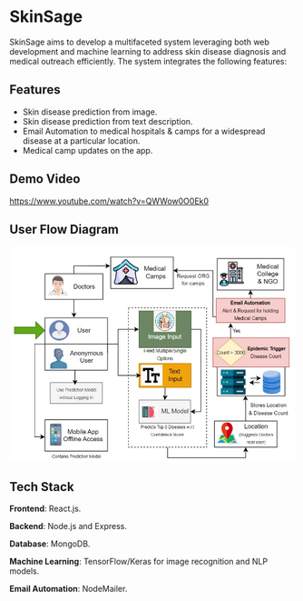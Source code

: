
# SkinSage

SkinSage aims to develop a multifaceted system leveraging both web development and machine learning to address skin disease diagnosis and medical outreach efficiently. The system integrates the following features:





## Features

- Skin disease prediction from image. 
- Skin disease prediction from text description.
- Email Automation to medical hospitals & camps for a widespread disease at a particular location.
- Medical camp updates on the app. 


## Demo Video

https://www.youtube.com/watch?v=QWWow0O0Ek0


## User Flow Diagram

![App Screenshot](./Flow.jpg)



## Tech Stack

**Frontend**: React.js.

**Backend**: Node.js and Express.

**Database**: MongoDB.

**Machine Learning**: TensorFlow/Keras for image recognition and NLP models.

**Email Automation**: NodeMailer.
